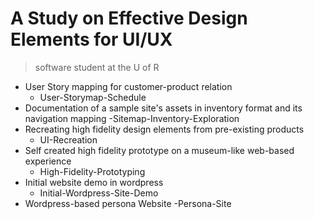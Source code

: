 # A Study on Effective Design Elements for UI/UX
 > software student at the U of R

 * User Story mapping for customer-product relation
    * User-Storymap-Schedule
 * Documentation of a sample site's assets in inventory format and its navigation mapping
    -Sitemap-Inventory-Exploration
 * Recreating high fidelity design elements from pre-existing products
    * UI-Recreation
 * Self created high fidelity prototype on a museum-like web-based experience
    * High-Fidelity-Prototyping
 * Initial website demo in wordpress
    * Initial-Wordpress-Site-Demo
 * Wordpress-based persona Website
    -Persona-Site
